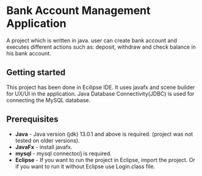 # Bank Account Management Application
A project which is written in java. user can create bank account and executes different actions such as: deposit, withdraw and check balance in his bank account.

## Getting started
This project has been done in Ecilipse IDE. It uses javafx and scene builder for UX/UI in the application. Java Database Connectivity(JDBC) is used for connecting the MySQL database.

## Prerequisites
 * **Java** - Java version (jdk) 13.0.1 and above is required. (project was not tested on older versions).
 * **JavaFx** - install javafx.
* **mysql** - mysql connector/j is required.
* **Eclipse** - If you want to run the project in Eclipse, import the project. Or if you want to run it without Eclipse use Login.class file.
